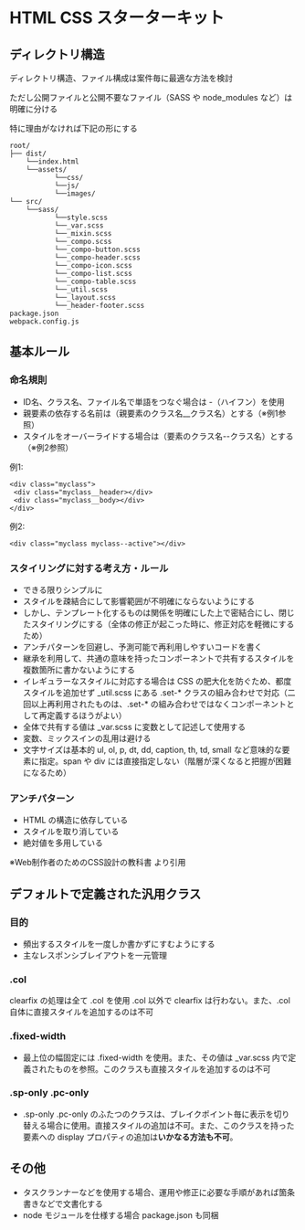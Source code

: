 # HTML CSS スターターキット

## ディレクトリ構造

ディレクトリ構造、ファイル構成は案件毎に最適な方法を検討

ただし公開ファイルと公開不要なファイル（SASS や node_modules など）は明確に分ける

特に理由がなければ下記の形にする
  
    root/
    ├── dist/
        └──index.html
        └──assets/
               └──css/
               └──js/
               └──images/
    └── src/
        └──sass/
               └──style.scss
               └──_var.scss
               └──_mixin.scss
               └──_compo.scss
               └──_compo-button.scss
               └──_compo-header.scss
               └──_compo-icon.scss
               └──_compo-list.scss
               └──_compo-table.scss
               └──_util.scss
               └──_layout.scss
               └──_header-footer.scss
    package.json
    webpack.config.js
    
## 基本ルール

### 命名規則
- ID名、クラス名、ファイル名で単語をつなぐ場合は -（ハイフン）を使用
- 親要素の依存する名前は（親要素のクラス名__クラス名）とする（※例1参照）
- スタイルをオーバーライドする場合は（要素のクラス名--クラス名）とする（※例2参照）
  
例1:

    <div class="myclass">
     <div class="myclass__header></div>
     <div class="myclass__body></div>
    </div>

例2:
  
    <div class="myclass myclass--active"></div>

  

### スタイリングに対する考え方・ルール

- できる限りシンプルに
- スタイルを疎結合にして影響範囲が不明確にならないようにする
- しかし、テンプレート化するものは関係を明確にした上で密結合にし、閉じたスタイリングにする（全体の修正が起こった時に、修正対応を軽微にするため）
- アンチパターンを回避し、予測可能で再利用しやすいコードを書く
- 継承を利用して、共通の意味を持ったコンポーネントで共有するスタイルを複数箇所に書かないようにする
- イレギュラーなスタイルに対応する場合は CSS の肥大化を防ぐため、都度スタイルを追加せず _util.scss にある .set-\* クラスの組み合わせで対応（二回以上再利用されたものは、.set-\* の組み合わせではなくコンポーネントとして再定義するほうがよい）
- 全体で共有する値は _var.scss に変数として記述して使用する
- 変数、ミックスインの乱用は避ける
- 文字サイズは基本的 ul, ol, p, dt, dd, caption, th, td, small など意味的な要素に指定。span や div には直接指定しない（階層が深くなると把握が困難になるため）
  
### アンチパターン
- HTML の構造に依存している
- スタイルを取り消している
- 絶対値を多用している

※Web制作者のためのCSS設計の教科書 より引用

## デフォルトで定義された汎用クラス
### 目的
- 頻出するスタイルを一度しか書かずにすむようにする
- 主なレスポンシブレイアウトを一元管理

### .col
clearfix の処理は全て .col を使用 .col 以外で clearfix は行わない。また、.col 自体に直接スタイルを追加するのは不可

### .fixed-width
- 最上位の幅固定には .fixed-width を使用。また、その値は _var.scss 内で定義されたものを参照。このクラスも直接スタイルを追加するのは不可

### .sp-only .pc-only
- .sp-only .pc-only のふたつのクラスは、ブレイクポイント毎に表示を切り替える場合に使用。直接スタイルの追加は不可。また、このクラスを持った要素への display プロパティの追加は**いかなる方法も不可**。

## その他
- タスクランナーなどを使用する場合、運用や修正に必要な手順があれば箇条書きなどで文書化する
- node モジュールを仕様する場合 package.json も同梱


